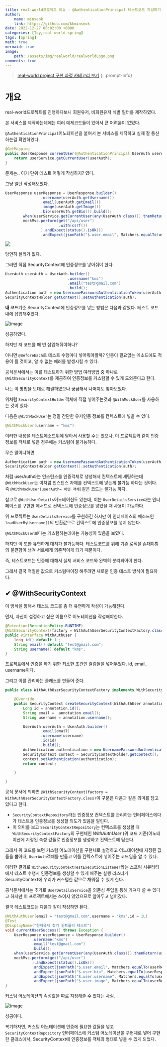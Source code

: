```yaml
---
title: real-world프로젝트 이슈 - @AuthenticationPrincipal 테스트코드 작성하기
author: 
    name: minseok
    link: https://github.com/kkminseok
date: 2022-12-27 00:02:00 +0800
categories: [Toy,real-world-spring]
tags: [Spring]
math: true
mermaid: true
image: 
    path: /assets/img/realworld/realworldLogo.png
comments: true
---
```


> [real-world project 구현 과정 카테고리 보기](https://kkminseok.github.io/categories/real-world-spring/)
{: .prompt-info}


# 개요

real-world프로젝트를 진행하다보니 회원유저, 비회원유저 식별 필터를 제작하였다.

본 서비스를 제작하는데에는 여러 예제코드들이 있어서 큰 어려움이 없었다.

`@AuthenticationPrincipal`어노테이션을 붙여서 본 서비스를 제작하고 실제 잘 통신하는걸 확인하였다.

```java
@GetMapping
public UserResponse currentUser(@AuthenticationPrincipal UserAuth userAuth) {
    return userService.getCurrentUser(userAuth);
}
```

문제는.. 이거 단위 테스트 어떻게 작성하지? 였다.

그냥 일단 작성해보았다.

```java
UserResponse userResponse = UserResponse.builder()
                .username(userAuth.getUsername())
                .email(userAuth.getEmail())
                .image(userAuth.getImage())
                .bio(userAuth.getBio()).build();
        when(userService.getCurrentUser(any(UserAuth.class))).thenReturn(userResponse);
        mockMvc.perform(get("/api/user")
                        .with(csrf())
                ).andExpect(status().isOk())
                .andExpect(jsonPath("$.user.email", Matchers.equalTo(userResponse.getEmail())))
```

![](https://user-images.githubusercontent.com/30401054/191190887-c50fff56-f6ec-4353-8fc4-fe9b35657bf7.png)

당연히 될리가 없다.

그러면 직접 SecurityContext에 인증정보를 넣어줘야 한다.

```java
UserAuth userAuth = UserAuth.builder()
                            .username("kms")
                            .email("test@gmail.com")
                            .build();
Authentication auth = new UsernamePasswordAuthenticationToken(userAuth, "", null);
SecurityContextHolder.getContext().setAuthentication(auth);
```

**내 코드**기준 SecurityContext에 인증정보를 넣는 방법은 다음과 같았다. 테스트 코드내에 삽입해주었다.

![image](https://user-images.githubusercontent.com/30401054/209621579-9e67d839-7c51-4ffb-874e-17ab5f501a7c.png)

성공하였다.

하지만 저 코드를 매 번 삽입해줘야하나?

아니면 `@BeforeEach`로 테스트 수행마다 넣어줘야할까? 인증이 필요없는 메소드에도 적용이 될 것이고, 알 수 없는 에러를 발생시킬 수 있다.

공식문서에서는 이를 테스트하기 위한 방법 여러방법 중 하나로 `@WithSecurityContext`를 제공하여 인증정보를 커스텀할 수 있게 도와준다고 한다.

나는 이 방법을 토대로 해결하였으나 궁금해서 나머지도 찾아보았다.

위처럼 `SecurityContextHolder`객체에 직접 넣어주는것과 `@WithMockUser`를 사용하는 것이 있다.

다음은 `@WithMockUser`는 정말 간단한 유저인증 정보를 컨텍스트에 넣을 수 있다.

```java
@WithMockUser(username = "kms")
```

이러한 내용을 테스트메소드위에 달아서 사용할 수는 있으나, 이 프로젝트와 같이 인증정보를 객체로 넣은 경우에는 커스텀이 불가능하다.

무슨 말이냐하면

```java
Authentication auth = new UsernamePasswordAuthenticationToken(userAuth, "", null);
SecurityContextHolder.getContext().setAuthentication(auth);
```

처럼 userAuth라는 인스턴스를 인증객체로 생성해서 컨텍스트에 세팅하는데 `@WithMockUser`는 이처럼 인스턴스 자체를 컨텍스트에 넣는게 불가능 하다는 것이다. 즉 `@WithMockUser(userAuth= 어떤 객체)`같은 코드는 불가능 하다.

참고로 `@WithUserDetails`어노테이션도 있는데, 이는 `UserDetailsService`라는 인터페이스를 구현한 메서드로 컨텍스트에 인증정보를 넣었을 때 사용이 가능하다.

위 프로젝트는 `UserDetailsService`를 구현하긴 하지만 이 인터페이스의 메소드인 `loadUserByUsername()`의 반환값으로 컨텍스트에 인증정보를 넣지 않는다.

`@WithMockUser`보다는 커스텀하는데에는 가능성이 있음을 보였다. 

하지만 이 또한 유연하게 대처가 불가능하다. 테스트코드를 위해 기존 로직을 손대야함의 불편함이 생겨 서로에게 의존적이게 되기 때문이다.

즉, 테스트코드는 인증에 대해서 실제 서비스 코드와 완벽히 분리되어야 한다.

그래서 결국 적절한 값으로 커스텀마이징 해주려면 새로운 인증 테스트 방식이 필요하다.

## ✔ @WithSecurityContext

이 방식을 통해서 테스트 코드를 좀 더 유연하게 작성이 가능해진다.

먼저, 자신이 설정하고 싶은 이름으로 어노테이션을 작성해야한다. 

```java
@Retention(RetentionPolicy.RUNTIME)
@WithSecurityContext(factory = WithAuthUserSecurityContextFactory.class)
public @interface WithAuthUser {
    long id() default 1L;
    String email() default "test@gmail.com";
    String username() default "kms";
}
```

프로젝트에서 인증을 하기 위한 최소한 조건인 컬럼들을 넣어두었다. id, email, username이다.

그리고 이를 관리하는 클래스를 만들어 준다.

```java
public class WithAuthUserSecurityContextFactory implements WithSecurityContextFactory<WithAuthUser> {

    @Override
    public SecurityContext createSecurityContext(WithAuthUser annotation) {
        Long id = annotation.id();
        String email =  annotation.email();
        String username = annotation.username();

        UserAuth userAuth = UserAuth.builder()
                .email(email)
                .username(username)
                .id(id)
                .build();
        Authentication authentication = new UsernamePasswordAuthenticationToken(userAuth,"",null);
        SecurityContext context = SecurityContextHolder.getContext();
        context.setAuthentication(authentication);
        return context;

    }

}

```


공식 문서에 의하면 `@WithSecurityContext(factory = WithAuthUserSecurityContextFactory.class)`이 구분은 다음과 같은 의미를 담고 있다고 한다.

- `SecurityContextRepository`라는 인증정보 컨텍스트를 관리하는 인터페이스에다가 테스트용 인증정보를 생성할 의도가 있음을 알린다.
- 이 의미를 보고 `SecurityContextRepository`는 컨텍스트를 생성할 때 `WithSecurityContextFactory`의 구현체인 *WithAuthUser* (위 코드 기준)어노테이션에 지정된 속성 값들로 인증정보를 생성하고 컨텍스트에 담는다.

그래서 위 코드를 보면 커스텀 어노테이션을 구현체로 설정하고 어노테이션에 지정된 값들을 뽑아내, `UserAuth`객체를 만들고 이를 컨텍스트에 넣어주는 코드임을 알 수 있다.

이러한 결과로 `WithSecurityContextTestExecutionListener`라는 스프링 시큐리티에서 테스트 수행시 인증정보를 생성할 수 있게 해주는 실행 리스너가 SecurityContext에 우리가 커스텀한 값으로 채워질 수 있게 한다.

공식문서에서는 추가로 `UserDetailsService`을 의존성 주입을 통해 가져다 쓸 수 있다고 하지만 이 프로젝트에서는 쓰이지 않았으므로 알아두고 넘어갔다.

결국 테스트코드는 다음과 같이 작성하면 된다.

```java
@WithAuthUser(email = "test@gmail.com",username = "kms",id = 1L)
@Test
@DisplayName("현재유저 찾기 컨트롤러 테스트")
void currentUserSuccess() throws Exception {
    UserResponse userResponse = UserResponse.builder()
            .username("kms")
            .email("test@gmail.com")
            .build();
    when(userService.getCurrentUser(any(UserAuth.class))).thenReturn(userResponse);
    mockMvc.perform(get("/api/user")
            ).andExpect(status().isOk())
            .andExpect(jsonPath("$.user.email", Matchers.equalTo(userResponse.getEmail())))
            .andExpect(jsonPath("$.user.bio", Matchers.equalTo(userResponse.getBio())))
            .andExpect(jsonPath("$.user.username", Matchers.equalTo(userResponse.getUsername())))
            .andExpect(jsonPath("$.user.image", Matchers.equalTo(userResponse.getImage())));
}
```

커스텀 어노테이션의 속성값을 따로 지정해줄 수 있다는 사실.

![image](https://user-images.githubusercontent.com/30401054/209631196-6c07a465-a98a-4768-9617-bc5c8459e928.png)

성공이다.

복기하자면, 커스텀 어노테이션에 인증에 필요한 값들을 넣고 `SecurityContextRepository` 인터페이스에 커스텀 어노테이션을 구현체로 넣어 구현한 클래스에서, SecurityContext에 인증정보를 객체의 형태로 넣을 수 있게 되었다.






